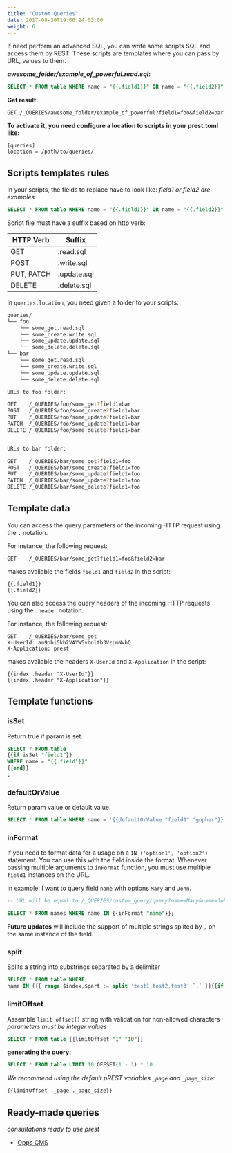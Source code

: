 ```yaml
---
title: "Custom Queries"
date: 2017-08-30T19:06:24-03:00
weight: 6
---
```


If need perform an advanced SQL, you can write some scripts SQL and access them by REST. These scripts are templates where you can pass by URL, values to them.

**_awesome_folder/example_of_powerful.read.sql_:**

```sql
SELECT * FROM table WHERE name = "{{.field1}}" OR name = "{{.field2}}";
```

**Get result:**

```
GET /_QUERIES/awesome_folder/example_of_powerful?field1=foo&field2=bar
```

**To activate it, you need configure a location to scripts in your prest.toml like:**

```
[queries]
location = /path/to/queries/
```

## Scripts templates rules

In your scripts, the fields to replace have to look like: _field1 or field2 are examples_

```sql
SELECT * FROM table WHERE name = "{{.field1}}" OR name = "{{.field2}}";
```

Script file must have a suffix based on http verb:

|HTTP Verb|Suffix|
|---|---|
|GET|.read.sql|
|POST|.write.sql|
|PUT, PATCH|.update.sql|
|DELETE|.delete.sql|

In `queries.location`, you need given a folder to your scripts:

```sh
queries/
└── foo
    └── some_get.read.sql
    └── some_create.write.sql
    └── some_update.update.sql
    └── some_delete.delete.sql
└── bar
    └── some_get.read.sql
    └── some_create.write.sql
    └── some_update.update.sql
    └── some_delete.delete.sql

URLs to foo folder:

GET    /_QUERIES/foo/some_get?field1=bar
POST   /_QUERIES/foo/some_create?field1=bar
PUT    /_QUERIES/foo/some_update?field1=bar
PATCH  /_QUERIES/foo/some_update?field1=bar
DELETE /_QUERIES/foo/some_delete?field1=bar


URLs to bar folder:

GET    /_QUERIES/bar/some_get?field1=foo
POST   /_QUERIES/bar/some_create?field1=foo
PUT    /_QUERIES/bar/some_update?field1=foo
PATCH  /_QUERIES/bar/some_update?field1=foo
DELETE /_QUERIES/bar/some_delete?field1=foo
```

## Template data

You can access the query parameters of the incoming HTTP request using the `.` notation.

For instance, the following request:

```
GET    /_QUERIES/bar/some_get?field1=foo&field2=bar
```

makes available the fields `field1` and `field2` in the script:

```
{{.field1}}
{{.field2}}
```

You can also access the query headers of the incoming HTTP requests using the `.header` notation.

For instance, the following request:

```
GET    /_QUERIES/bar/some_get
X-UserId: am9obi5kb2VAYW5vbnltb3VzLmNvbQ
X-Application: prest
```

makes available the headers `X-UserId` and `X-Application` in the script:

```
{{index .header "X-UserId"}}
{{index .header "X-Application"}}
```

## Template functions

### isSet

Return true if param is set.

```sql
SELECT * FROM table
{{if isSet "field1"}}
WHERE name = "{{.field1}}"
{{end}}
;
```

### defaultOrValue

Return param value or default value.

```sql
SELECT * FROM table WHERE name = '{{defaultOrValue "field1" "gopher"}}';
```

### inFormat

If you need to format data for a usage on a `IN ('option1', 'option2')` statement.
You can use this with the field inside the format. Whenever passing multiple arguments to
`inFormat` function, you must use multiple `field1` instances on the URL.

In example: I want to query field `name` with options `Mary` and `John`.

```sql
-- URL will be equal to /_QUERIES/custom_query/query?name=Mary&name=John

SELECT * FROM names WHERE name IN {{inFormat "name"}};
```

**Future updates** will include the support of multiple strings splited by `,` on the same
instance of the field.

### split

Splits a string into substrings separated by a delimiter

```sql
SELECT * FROM table WHERE
name IN ({{ range $index,$part := split 'test1,test2,test3' `,` }}{{if gt $index 0 }},{{end}}'{{$part}}'{{ end }});
```

### limitOffset

Assemble `limit offset()` string with validation for non-allowed characters
_parameters must be integer values_

```sql
SELECT * FROM table {{limitOffset "1" "10"}}
```

**generating the query:**

```sql
SELECT * FROM table LIMIT 10 OFFSET(1 - 1) * 10
```

_We recommend using the default pREST variables `_page` and `_page_size`:_

```sql
{{limitOffset ._page ._page_size}}
```

## Ready-made queries

_consultations ready to use prest_

- [Opps CMS](https://github.com/opps/prest-queries)

